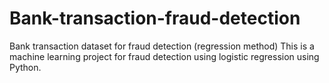 # Bank-transaction-fraud-detection
Bank transaction dataset for fraud detection (regression method)
This is a machine learning project for fraud detection using logistic regression using Python.
